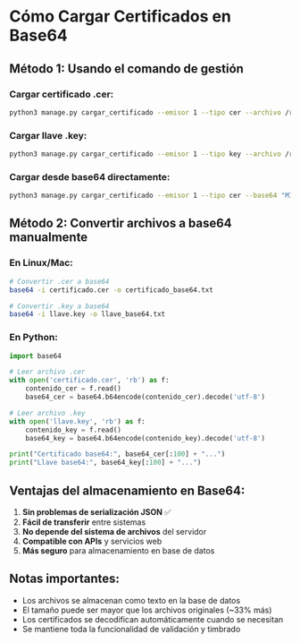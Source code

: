 # Cómo Cargar Certificados en Base64

## Método 1: Usando el comando de gestión

### Cargar certificado .cer:
```bash
python3 manage.py cargar_certificado --emisor 1 --tipo cer --archivo /ruta/al/certificado.cer
```

### Cargar llave .key:
```bash
python3 manage.py cargar_certificado --emisor 1 --tipo key --archivo /ruta/a/llave.key
```

### Cargar desde base64 directamente:
```bash
python3 manage.py cargar_certificado --emisor 1 --tipo cer --base64 "MIIFjTCCA3WgAwIBAgI..."
```

## Método 2: Convertir archivos a base64 manualmente

### En Linux/Mac:
```bash
# Convertir .cer a base64
base64 -i certificado.cer -o certificado_base64.txt

# Convertir .key a base64
base64 -i llave.key -o llave_base64.txt
```

### En Python:
```python
import base64

# Leer archivo .cer
with open('certificado.cer', 'rb') as f:
    contenido_cer = f.read()
    base64_cer = base64.b64encode(contenido_cer).decode('utf-8')

# Leer archivo .key
with open('llave.key', 'rb') as f:
    contenido_key = f.read()
    base64_key = base64.b64encode(contenido_key).decode('utf-8')

print("Certificado base64:", base64_cer[:100] + "...")
print("Llave base64:", base64_key[:100] + "...")
```

## Ventajas del almacenamiento en Base64:

1. **Sin problemas de serialización JSON** ✅
2. **Fácil de transferir** entre sistemas
3. **No depende del sistema de archivos** del servidor
4. **Compatible con APIs** y servicios web
5. **Más seguro** para almacenamiento en base de datos

## Notas importantes:

- Los archivos se almacenan como texto en la base de datos
- El tamaño puede ser mayor que los archivos originales (~33% más)
- Los certificados se decodifican automáticamente cuando se necesitan
- Se mantiene toda la funcionalidad de validación y timbrado
